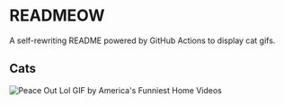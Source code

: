 # READMEOW

A self-rewriting README powered by GitHub Actions to display cat gifs.

## Cats

![Peace Out Lol GIF by America's Funniest Home Videos](https://media4.giphy.com/media/l4KibK3JwaVo0CjDO/200.gif?cid=9acd02da3j48jalt06zcsml4b5cs8i3qfgdl40v5stkb9df2&ep=v1_gifs_search&rid=200.gif&ct=g)
